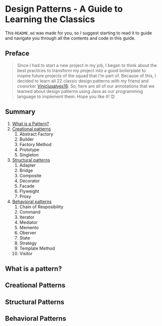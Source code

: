 # Design Patterns - A Guide to Learning the Classics
This `README.md` was made for you, so I suggest starting to read it to guide and navigate you through all the contents and code in this guide.

## Preface
>Since I had to start a new project in my job, I began to think about the best practices to transform my project into a good boilerplate to inspire future projects of the squad that I'm part of. Because of this, I decided to learn all 22 classic design patterns with my friend and coworker [Viniciusalves16](https://github.com/Viniciusalves16). So, here are all of our annotations that we learned about design patterns using Java as our programming language to implement them. Hope you like it! 😊

## Summary
1. [What is a Pattern?](#what-is)
2. [Creational patterns](#creational-patterns)
    1. Abstract Factory
    2. Builder
    3. Factory Method
    4. Prototype
    5. Singleton
3. [Structural patterns](#structural-patterns)
    1. Adapter
    2. Bridge
    3. Composite
    4. Decorator
    5. Facade
    6. Flyweight
    7. Proxy
4. [Behavioral patterns](#behavioral-patterns)
    1. Chain of Resposibility
    2. Command
    3. Iterator
    4. Mediator
    5. Memento
    6. Oberver
    7. State
    8. Strategy
    9. Template Method
    10. Visitor

## <h2 id="what-is">What is a pattern?</h2>
## <h2 id="creational-patterns">Creational Patterns</h2>
## <h2 id="structural-patterns">Structural Patterns</h2>
## <h2 id="behavioral-patterns">Behavioral Patterns</h2>